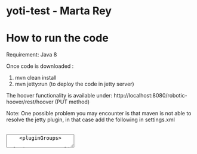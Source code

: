 # yoti-test - Marta Rey

<h1>How to run the code</h1>

Requirement: Java 8

Once code is downloaded  :
  
  1.  mvn clean install
  2.  mvn jetty:run (to deploy the code in jetty server)
  
  The hoover functionality is available under: http://localhost:8080/robotic-hoover/rest/hoover (PUT method)

  Note: One possible problem you may encounter is that maven is not able to resolve the jetty plugin, in that case add the following in settings.xml
  <br>
  <br>
  <textarea>
    <pluginGroups>
       <pluginGroup>org.eclipse.jetty</pluginGroup>
     </pluginGroups>
  </textarea>

